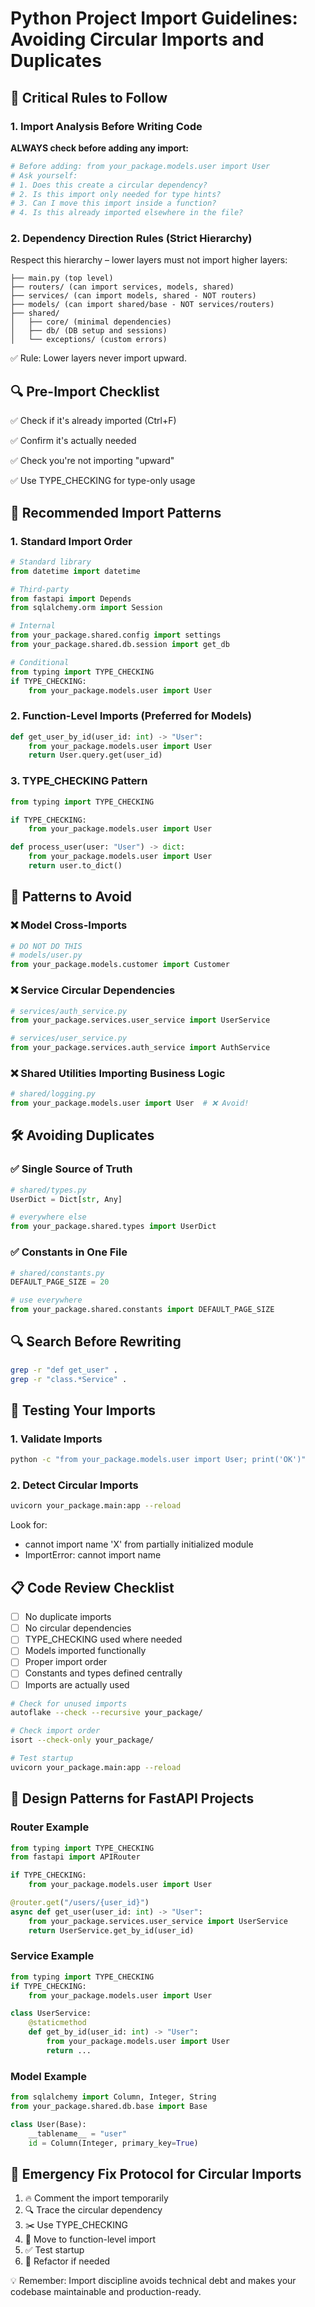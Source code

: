 # Python Project Import Guidelines: Avoiding Circular Imports and Duplicates

## 🚨 Critical Rules to Follow

### 1. Import Analysis Before Writing Code
**ALWAYS check before adding any import:**

```python
# Before adding: from your_package.models.user import User
# Ask yourself:
# 1. Does this create a circular dependency?
# 2. Is this import only needed for type hints?
# 3. Can I move this import inside a function?
# 4. Is this already imported elsewhere in the file?
```

### 2. Dependency Direction Rules (Strict Hierarchy)
Respect this hierarchy – lower layers must not import higher layers:

```
├── main.py (top level)
├── routers/ (can import services, models, shared)
├── services/ (can import models, shared - NOT routers)
├── models/ (can import shared/base - NOT services/routers)
├── shared/
│   ├── core/ (minimal dependencies)
│   ├── db/ (DB setup and sessions)
│   └── exceptions/ (custom errors)
```

✅ Rule: Lower layers never import upward.

## 🔍 Pre-Import Checklist
✅ Check if it's already imported (Ctrl+F)

✅ Confirm it's actually needed

✅ Check you're not importing "upward"

✅ Use TYPE_CHECKING for type-only usage

## 📝 Recommended Import Patterns

### 1. Standard Import Order
```python
# Standard library
from datetime import datetime

# Third-party
from fastapi import Depends
from sqlalchemy.orm import Session

# Internal
from your_package.shared.config import settings
from your_package.shared.db.session import get_db

# Conditional
from typing import TYPE_CHECKING
if TYPE_CHECKING:
    from your_package.models.user import User
```

### 2. Function-Level Imports (Preferred for Models)
```python
def get_user_by_id(user_id: int) -> "User":
    from your_package.models.user import User
    return User.query.get(user_id)
```

### 3. TYPE_CHECKING Pattern
```python
from typing import TYPE_CHECKING

if TYPE_CHECKING:
    from your_package.models.user import User

def process_user(user: "User") -> dict:
    from your_package.models.user import User
    return user.to_dict()
```

## 🚫 Patterns to Avoid

### ❌ Model Cross-Imports
```python
# DO NOT DO THIS
# models/user.py
from your_package.models.customer import Customer
```

### ❌ Service Circular Dependencies
```python
# services/auth_service.py
from your_package.services.user_service import UserService

# services/user_service.py
from your_package.services.auth_service import AuthService
```

### ❌ Shared Utilities Importing Business Logic
```python
# shared/logging.py
from your_package.models.user import User  # ❌ Avoid!
```

## 🛠 Avoiding Duplicates

### ✅ Single Source of Truth
```python
# shared/types.py
UserDict = Dict[str, Any]

# everywhere else
from your_package.shared.types import UserDict
```

### ✅ Constants in One File
```python
# shared/constants.py
DEFAULT_PAGE_SIZE = 20

# use everywhere
from your_package.shared.constants import DEFAULT_PAGE_SIZE
```

## 🔍 Search Before Rewriting
```bash
grep -r "def get_user" .
grep -r "class.*Service" .
```

## 🧪 Testing Your Imports

### 1. Validate Imports
```bash
python -c "from your_package.models.user import User; print('OK')"
```

### 2. Detect Circular Imports
```bash
uvicorn your_package.main:app --reload
```
Look for:
- cannot import name 'X' from partially initialized module
- ImportError: cannot import name

## 📋 Code Review Checklist
- [ ] No duplicate imports
- [ ] No circular dependencies
- [ ] TYPE_CHECKING used where needed
- [ ] Models imported functionally
- [ ] Proper import order
- [ ] Constants and types defined centrally
- [ ] Imports are actually used

```bash
# Check for unused imports
autoflake --check --recursive your_package/

# Check import order
isort --check-only your_package/

# Test startup
uvicorn your_package.main:app --reload
```

## 🎯 Design Patterns for FastAPI Projects

### Router Example
```python
from typing import TYPE_CHECKING
from fastapi import APIRouter

if TYPE_CHECKING:
    from your_package.models.user import User

@router.get("/users/{user_id}")
async def get_user(user_id: int) -> "User":
    from your_package.services.user_service import UserService
    return UserService.get_by_id(user_id)
```

### Service Example
```python
from typing import TYPE_CHECKING
if TYPE_CHECKING:
    from your_package.models.user import User

class UserService:
    @staticmethod
    def get_by_id(user_id: int) -> "User":
        from your_package.models.user import User
        return ...
```

### Model Example
```python
from sqlalchemy import Column, Integer, String
from your_package.shared.db.base import Base

class User(Base):
    __tablename__ = "user"
    id = Column(Integer, primary_key=True)
```

## 🚨 Emergency Fix Protocol for Circular Imports
1. 🔥 Comment the import temporarily
2. 🔍 Trace the circular dependency
3. ✂️ Use TYPE_CHECKING
4. 🚪 Move to function-level import
5. ✅ Test startup
6. 🔄 Refactor if needed

💡 Remember: Import discipline avoids technical debt and makes your codebase maintainable and production-ready. 